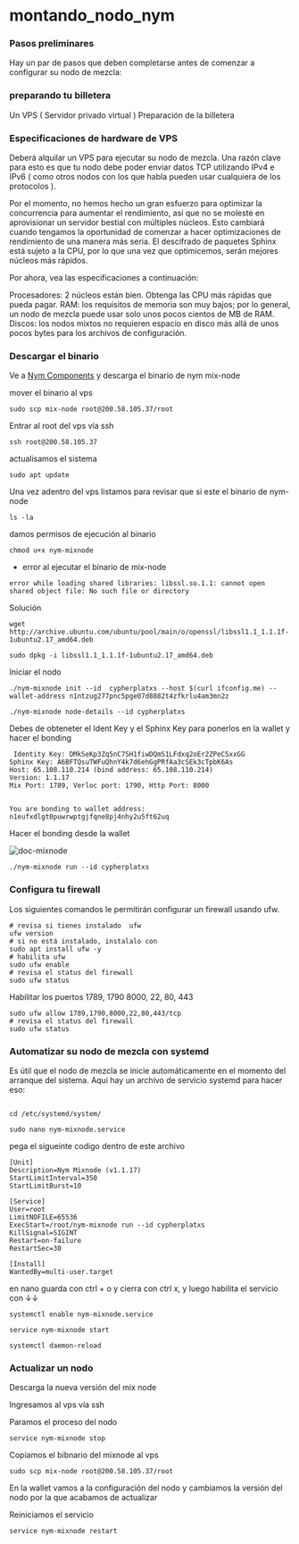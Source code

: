 # montando_nodo_nym

### Pasos preliminares

Hay un par de pasos que deben completarse antes de comenzar a configurar su nodo de mezcla:

### preparando tu billetera

Un VPS ( Servidor privado virtual )
Preparación de la billetera


### Especificaciones de hardware de VPS

Deberá alquilar un VPS para ejecutar su nodo de mezcla. Una razón clave para esto es que tu nodo debe poder enviar datos TCP utilizando IPv4 e IPv6 ( como otros nodos con los que habla pueden usar cualquiera de los protocolos ).

Por el momento, no hemos hecho un gran esfuerzo para optimizar la concurrencia para aumentar el rendimiento, así que no se moleste en aprovisionar un servidor bestial con múltiples núcleos. Esto cambiará cuando tengamos la oportunidad de comenzar a hacer optimizaciones de rendimiento de una manera más seria. El descifrado de paquetes Sphinx está sujeto a la CPU, por lo que una vez que optimicemos, serán mejores núcleos más rápidos.

Por ahora, vea las especificaciones a continuación:

Procesadores: 2 núcleos están bien. Obtenga las CPU más rápidas que pueda pagar.
RAM: los requisitos de memoria son muy bajos; por lo general, un nodo de mezcla puede usar solo unos pocos cientos de MB de RAM.
Discos: los nodos mixtos no requieren espacio en disco más allá de unos pocos bytes para los archivos de configuración.



### Descargar el binario 

Ve a [Nym Components](https://nymtech.net/download-nym-components/) y descarga el binario de nym mix-node


mover el binario al vps 

~~~
sudo scp mix-node root@200.58.105.37/root
~~~

Entrar al root del vps vía ssh 

~~~
ssh root@200.58.105.37
~~~

actualisamos el sistema 

~~~
sudo apt update
~~~

Una vez adentro del vps listamos para revisar que si este el  binario de nym-node

~~~
ls -la
~~~


damos permisos de ejecución al binario 

~~~
chmod u+x nym-mixnode
~~~



*  error al ejecutar el binario de mix-node

~~~
error while loading shared libraries: libssl.so.1.1: cannot open shared object file: No such file or directory
~~~


Solución 

~~~
wget http://archive.ubuntu.com/ubuntu/pool/main/o/openssl/libssl1.1_1.1.1f-1ubuntu2.17_amd64.deb

sudo dpkg -i libssl1.1_1.1.1f-1ubuntu2.17_amd64.deb
~~~



Iniciar el nodo 

~~~
./nym-mixnode init --id  cypherplatxs --host $(curl ifconfig.me) --wallet-address n1ntzug277pnc5pge07d8882t4zfkrlu4am3mn2z
~~~


~~~
./nym-mixnode node-details --id cypherplatxs
~~~



Debes de obteneter el Ident Key y el  Sphinx Key para ponerlos en la wallet y hacer el bonding

~~~
 Identity Key: DMkSeKp3Zq5nC7SH1fiwDQmS1LFdxq2oEr2ZPeCSxxGG
Sphinx Key: A6BFTQsuTWFuQhnY4k7d6ehGgPRfAa3cSEk3cTpbK6As
Host: 65.108.110.214 (bind address: 65.108.110.214)
Version: 1.1.17
Mix Port: 1789, Verloc port: 1790, Http Port: 8000


You are bonding to wallet address: n1eufxdlgt0puwrwptgjfqne8pj4nhy2u5ft62uq
~~~

Hacer el bonding desde la wallet 

![doc-mixnode](https://user-images.githubusercontent.com/17709296/235567658-975dacd4-738b-42fe-9f5d-d238985e72c4.png)

~~~
./nym-mixnode run --id cypherplatxs
~~~


### Configura tu firewall

Los siguientes comandos le permitirán configurar un firewall usando ufw.

~~~
# revisa si tienes instalado  ufw 
ufw version
# si no está instalado, instalalo con
sudo apt install ufw -y
# habilita ufw
sudo ufw enable
# revisa el status del firewall
sudo ufw status
~~~



Habilitar los puertos 1789, 1790 8000, 22, 80, 443

~~~
sudo ufw allow 1789,1790,8000,22,80,443/tcp
# revisa el status del firewall
sudo ufw status
~~~


### Automatizar su nodo de mezcla con systemd

Es útil que el nodo de mezcla se inicie automáticamente en el momento del arranque del sistema. Aquí hay un archivo de servicio systemd para hacer eso:

~~~

cd /etc/systemd/system/

sudo nano nym-mixnode.service
~~~

pega el sigueinte codigo dentro de este archivo 

~~~
[Unit]
Description=Nym Mixnode (v1.1.17)
StartLimitInterval=350
StartLimitBurst=10

[Service]
User=root
LimitNOFILE=65536
ExecStart=/root/nym-mixnode run --id cypherplatxs
KillSignal=SIGINT
Restart=on-failure
RestartSec=30

[Install]
WantedBy=multi-user.target
~~~


en nano guarda con ctrl + o y cierra con ctrl x, y luego habilita el servicio con ↓↓

~~~
systemctl enable nym-mixnode.service
~~~

~~~
service nym-mixnode start
~~~

~~~
systemctl daemon-reload
~~~

### Actualizar un nodo 

Descarga la nueva versión del mix node 

Ingresamos al vps vía ssh 




Paramos el proceso del nodo 

~~~
service nym-mixnode stop
~~~


Copiamos el bibnario del mixnode al vps

~~~
sudo scp mix-node root@200.58.105.37/root
~~~

En la wallet vamos a la configuración del nodo y cambiamos la versión del nodo por la que acabamos de actualizar 



Reiniciamos el servicio 

~~~
service nym-mixnode restart
~~~


